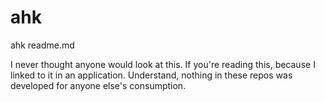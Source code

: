 # ahk
ahk readme.md

I never thought anyone would look at this. If you're reading this, because I linked to it in an application. Understand, nothing in these repos was developed for anyone else's consumption.

